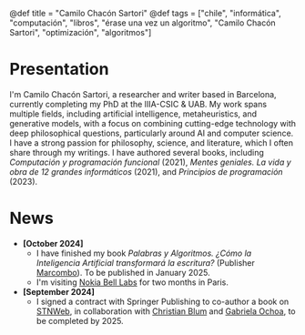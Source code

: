 @def title = "Camilo Chacón Sartori"
@def tags = ["chile", "informática", "computación", "libros", "érase una vez un algoritmo", "Camilo Chacón Sartori", "optimización", "algoritmos"]

# Presentation
I'm Camilo Chacón Sartori, a researcher and writer based in Barcelona, currently completing my PhD at the IIIA-CSIC & UAB. My work spans multiple fields, including artificial intelligence, metaheuristics, and generative models, with a focus on combining cutting-edge technology with deep philosophical questions, particularly around AI and computer science. I have a strong passion for philosophy, science, and literature, which I often share through my writings. I have authored several books, including *Computación y programación funcional* (2021), *Mentes geniales. La vida y obra de 12 grandes informáticos* (2021), and *Principios de programación* (2023).

# News
- **[October 2024]** 
    - I have finished my book *Palabras y Algoritmos. ¿Cómo la Inteligencia Artificial transformará la escritura?* (Publisher [Marcombo](https://www.marcombo.com)). To be published in January 2025.
    - I'm visiting [Nokia Bell Labs](https://www.bell-labs.com) for two months in Paris.
- **[September 2024]**
    - I signed a contract with Springer Publishing to co-author a book on [STNWeb](https://www.sciencedirect.com/science/article/pii/S2665963823000957), in collaboration with [Christian Blum](https://www.iiia.csic.es/~christian.blum/) and [Gabriela Ochoa](https://www.stir.ac.uk/people/257336#panel_1_1), to be completed by 2025.
